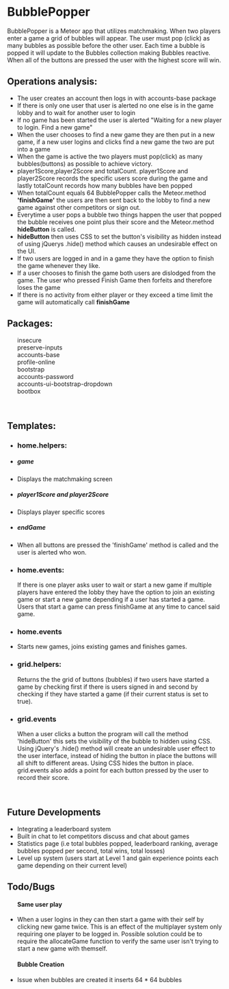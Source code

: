 <h1>BubblePopper</h1>
BubblePopper is a Meteor app that utilizes matchmaking. When two players enter a game a grid of bubbles will appear. The user must pop (click) as many bubbles as possible before the other user. Each time a bubble is popped it will update to the Bubbles collection making Bubbles reactive.  When all of the buttons are pressed the user with the highest score will win.

<h2> Operations analysis:</h2>
<ul>
<li>The user creates an account then logs in with accounts-base package</li>
<li>If there is only one user that user is alerted no one else is in the game lobby and to wait for another user to login</li>
<li>If no game has been started the user is alerted "Waiting for a new player to login. Find a new game"</li>
<li>When the user chooses to find a new game they are then put in a new game, if a new user logins and clicks find a new game the two are put into a game</li>
<li>When the game is active the two players must pop(click) as many bubbles(buttons) as possible to achieve victory.</li>
<li>player1Score,player2Score and totalCount. player1Score and player2Score records the specific users score during the game and lastly totalCount records how many bubbles have ben popped</li>
<li>When totalCount equals 64 BubblePopper calls the Meteor.method <strong>'finishGame'</strong> the users are then sent back to the lobby to find a new game against other competitors or sign out.
<li> Everytime a user pops a bubble two things happen the user that popped the bubble receives one point plus their score and the Meteor.method <strong>hideButton</strong> is called. </li>
<li><strong>hideButton</strong> then uses CSS to set the button's visibility as hidden instead of using jQuerys .hide() method which causes an undesirable effect on the UI.</li> 
<li>If two users are logged in and in a game they have the option to finish the game whenever they like. </li>
<li>If a user chooses to finish the game both users are dislodged from the game. The user who pressed Finish Game then forfeits and therefore loses the game</li>
<li>If there is no activity from either player or they exceed a time limit the game will automatically call <strong>finishGame</strong>
<br>
</ul>

<h2>Packages:</h2>
<ul>

insecure<br>
preserve-inputs<br>
accounts-base<br>
profile-online<br>
bootstrap<br>
accounts-password <br>
accounts-ui-bootstrap-dropdown<br>
bootbox
</ul>
<br>


<h2>Templates:</h2><ul>
<li><h3>home.helpers:</h3></li>

<li><h5>game</h5><li>
Displays the matchmaking screen

<li><h5>player1Score and player2Score</h5><li>
Displays player specific scores

<li><h5>endGame</h5><li>
When all buttons are pressed the 'finishGame' method is called and the user is alerted who won.

<li><h3>home.events:</h3></li>
If there is one player asks user to wait or start a new game if multiple players have entered the lobby they have the option to join an existing game or start a new game depending if a user has started a game. Users that start a game can press finishGame at any time to cancel said game.

<li><h3>home.events</h3><li>
Starts new games, joins existing games and finishes games.

<li><h3>grid.helpers:</h3></li>
Returns the the grid of buttons (bubbles) if two users have started a game by checking first if there is users signed in and second by checking if they have started a game (if their current status is set to true).

<li><h3>grid.events</h3></li>
When a user clicks a button the program will call the method 'hideButton' this sets the visibility of the bubble to hidden using CSS. Using jQuery's .hide() method will create an undesirable user effect to the user interface, instead of hiding the button in place the buttons will all shift to different areas. Using CSS hides the button in place. grid.events also adds a point for each button pressed by the user to record their score.


</ul>
<br>
<h2>Future Developments</h2><ul>
<li>Integrating a leaderboard system</li>
<li>Built in chat to let competitors discuss and chat about games</li>
<li>Statistics page (i.e total bubbles popped, leaderboard ranking, average bubbles popped per second, total wins, total losses)</li>
<li>Level up system (users start at Level 1 and gain experience points each game depending on their current level)
</ul>

<h2>Todo/Bugs</h2>
<ul><h4>Same user play</h4><li>When a user logins in they can then start a game with their self by clicking new game twice. This is an effect of the multiplayer system only requiring one player to be logged in. Possible solution could be to require the allocateGame function to verify the same user isn't trying to start a new game with themself.</li>
<h4>Bubble Creation</h4>
<li>Issue when bubbles are created it inserts 64 * 64 bubbles</li>


